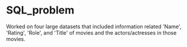 # SQL_problem
Worked on four large datasets that included information related 'Name', 'Rating', 'Role', and 'Title' of movies and the actors/actresses in those movies.
